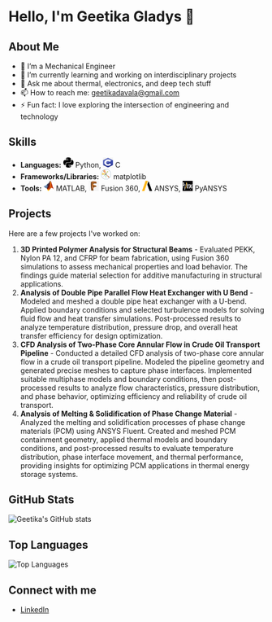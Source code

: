 # Hello, I'm Geetika Gladys 👋

## About Me
- 🔧 I’m a Mechanical Engineer
- 🌱 I’m currently learning and working on interdisciplinary projects
- 💬 Ask me about thermal, electronics, and deep tech stuff
- 📫 How to reach me: geetikadavala@gmail.com
- ⚡ Fun fact: I love exploring the intersection of engineering and technology

## Skills
- **Languages:** <img src="https://github.com/Geetika149/Geetika149/blob/main/icons/python-127-svgrepo-com.png" width="20" height="20" /> Python, <img src="https://github.com/Geetika149/Geetika149/blob/main/icons/101-1010012_c-programming-icon-c-programming-language-logo.png" width="20" height="20" /> C
- **Frameworks/Libraries:** <img src="https://github.com/Geetika149/Geetika149/blob/main/icons/matplotlib.png" width="20" height="20" /> matplotlib
- **Tools:** <img src="https://github.com/Geetika149/Geetika149/blob/main/icons/matlab_Logo.png" width="20" height="20" /> MATLAB, <img src="https://github.com/Geetika149/Geetika149/blob/main/icons/519-5198181_eclipse-software-free-download-fusion.png" width="20" height="20" /> Fusion 360, <img src="https://github.com/Geetika149/Geetika149/blob/main/icons/ANSS-afc9cd74.png" width="20" height="20" /> ANSYS, <img src="https://github.com/Geetika149/Geetika149/blob/main/icons/pyansys-logo-black-cropped.png" width="20" height="20" /> PyANSYS

## Projects
Here are a few projects I've worked on:

1. **3D Printed Polymer Analysis for Structural Beams** - Evaluated PEKK, Nylon PA 12, and CFRP for beam fabrication, using Fusion 360 simulations to assess mechanical properties and load behavior. The findings guide material selection for additive manufacturing in structural applications.
2. **Analysis of Double Pipe Parallel Flow Heat Exchanger with U Bend** - Modeled and meshed a double pipe heat exchanger with a U-bend. Applied boundary conditions and selected turbulence models for solving fluid flow and heat transfer simulations. Post-processed results to analyze temperature distribution, pressure drop, and overall heat transfer efficiency for design optimization.
3. **CFD Analysis of Two-Phase Core Annular Flow in Crude Oil Transport Pipeline** - Conducted a detailed CFD analysis of two-phase core annular flow in a crude oil transport pipeline. Modeled the pipeline geometry and generated precise meshes to capture phase interfaces. Implemented suitable multiphase models and boundary conditions, then post-processed results to analyze flow characteristics, pressure distribution, and phase behavior, optimizing efficiency and reliability of crude oil transport.
4. **Analysis of Melting & Solidification of Phase Change Material** - Analyzed the melting and solidification processes of phase change materials (PCM) using ANSYS Fluent. Created and meshed PCM containment geometry, applied thermal models and boundary conditions, and post-processed results to evaluate temperature distribution, phase interface movement, and thermal performance, providing insights for optimizing PCM applications in thermal energy storage systems.

## GitHub Stats
![Geetika's GitHub stats](https://github-readme-stats.vercel.app/api?username=Geetika149&show_icons=true&theme=radical)

## Top Languages
![Top Languages](https://github-readme-stats.vercel.app/api/top-langs/?username=Geetika149&layout=compact&theme=radical)

## Connect with me
- [LinkedIn](https://www.linkedin.com/in/geetika-gladys-60b33825b)
